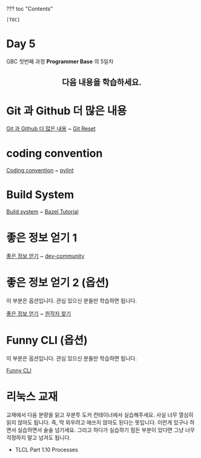 ??? toc "Contents"

    [TOC]

# Day 5 

GBC 첫번째 과정 **Programmer Base** 의 5일차  

<div align="center"> <h2> 다음 내용을 학습하세요.  </h1️> </div>

# Git 과 Github 더 많은 내용

[Git 과 Github 더 많은 내용](../git.md#git-github) ~ [Git Reset](../git.md#reset-with-a-path)

<!-- git rebase 추가되면 좋음 -->

# coding convention

[Coding convention](../codingconvention.md#coding-convention) ~ [pylint](../codingconvention.md#pylint)

<!-- (Unix Philosophy 추가되면 좋음) -->

# Build System

[Build system](../build.md#build-system) ~ [Bazel Tutorial](../build.md#bazel-tutorial)

# 좋은 정보 얻기 1

[좋은 정보 얻기](../information.md#_3) ~ [dev-community](../information.md#dev-community)

# 좋은 정보 얻기 2 (옵션)

이 부분은 옵션입니다. 관심 있으신 분들만 학습하면 됩니다.

[좋은 정보 얻기](../information.md#_4) ~ [원작자 찾기](../information.md#_7)

# Funny CLI (옵션)

이 부분은 옵션입니다. 관심 있으신 분들만 학습하면 됩니다.

[Funny CLI ](../cli.md#funny-cli)

# 리눅스 교재

교재에서 다음 분량을 읽고 우분투 도커 컨테이너에서 실습해주세요. 사실 너무 열심히 읽지 않아도 됩니다. 즉, 막 외우려고 애쓰지 않아도 된다는 뜻입니다. 이런게 있구나 하면서 실습하면서 술술 넘기세요. 그리고 하다가 실습하기 힘든 부분이 있다면 그냥 너무 걱정하지 말고 넘겨도 됩니다. 

- TLCL Part 1.10 Processes